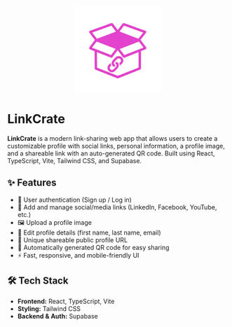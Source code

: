<p align="center">
  <img src="./public/logo-brand.png" alt="logo" width="200"/>
</p>

# LinkCrate

**LinkCrate** is a modern link-sharing web app that allows users to create a customizable profile with social links, personal information, a profile image, and a shareable link with an auto-generated QR code. Built using React, TypeScript, Vite, Tailwind CSS, and Supabase.

## ✨ Features

- 🔐 User authentication (Sign up / Log in)
- 📎 Add and manage social/media links (LinkedIn, Facebook, YouTube, etc.)
- 🖼️ Upload a profile image
- 📝 Edit profile details (first name, last name, email)
- 🔗 Unique shareable public profile URL
- 📱 Automatically generated QR code for easy sharing
- ⚡ Fast, responsive, and mobile-friendly UI

## 🛠️ Tech Stack

- **Frontend:** React, TypeScript, Vite
- **Styling:** Tailwind CSS
- **Backend & Auth:** Supabase
